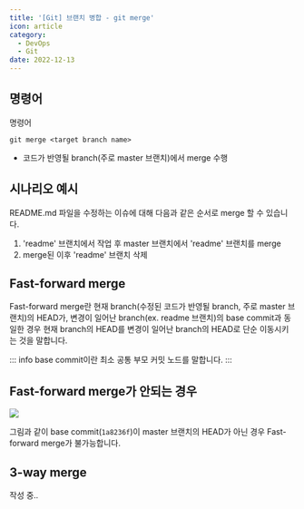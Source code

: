 ```yaml
---
title: '[Git] 브랜치 병합 - git merge'
icon: article
category:
  - DevOps
  - Git
date: 2022-12-13
---
```


## 명령어
명령어

```:no-line-numbers
git merge <target branch name>
```

- 코드가 반영될 branch(주로 master 브랜치)에서 merge 수행

## 시나리오 예시
README.md 파일을 수정하는 이슈에 대해 다음과 같은 순서로 merge 할 수 있습니다.
1. 'readme' 브랜치에서 작업 후 master 브랜치에서 'readme' 브랜치를 merge
2. merge된 이후 'readme' 브랜치 삭제

## Fast-forward merge
Fast-forward merge란 현재 branch(수정된 코드가 반영될 branch, 주로 master 브랜치)의 HEAD가, 변경이 일어난 branch(ex. readme 브랜치)의 base commit과 동일한 경우 현재 branch의 HEAD를 변경이 일어난 branch의 HEAD로 단순 이동시키는 것을 말합니다.

::: info base commit이란
최소 공통 부모 커밋 노드를 말합니다.
:::

## Fast-forward merge가 안되는 경우
![](https://drive.google.com/uc?export=view&id=1wwpwosjDjoZuuoclcWFjTd_Bap-OzWS7)

그림과 같이 base commit(`1a8236f`)이 master 브랜치의 HEAD가 아닌 경우 Fast-forward merge가 불가능합니다.

## 3-way merge
작성 중..
